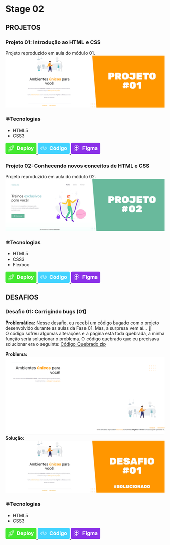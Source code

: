 
# Stage 02
## **PROJETOS**
### Projeto 01: Introdução ao HTML e CSS
Projeto reproduzido em aula do módulo 01.
<img src="img\p-01.png">
### :atom_symbol:Tecnologias
* HTML5
* CSS3

<a href="https://dlmaraujo.github.io/rocketseat-projects-explorer-course/stage-02/stage-02-projeto-01/" target="_blank">
<img src="btn-deploy.png" />
</a>
<a href="https://github.com/dlmaraujo/rocketseat-projects-explorer-course/tree/main/stage-02/stage-02-projeto-01" target="_blank">
<img src="btn-codigo.png" />
</a>
<a href="https://www.figma.com/file/gBB7K0nPpO1SWd9ZHh2IAB/Explorer---Projeto-01-(Copy)?node-id=0%3A1" target="_blank">
<img src="btn-fig.png" />
</a>

### Projeto 02: Conhecendo novos conceitos de HTML e CSS
Projeto reproduzido em aula do módulo 02.
<img src="img\p-02.jpg">
### :atom_symbol:Tecnologias
* HTML5
* CSS3
* Flexbox

<a href="https://dlmaraujo.github.io/rocketseat-projects-explorer-course/stage-02/stage-02-projeto-02/" target="_blank">
<img src="btn-deploy.png" />
</a>
<a href="https://github.com/dlmaraujo/rocketseat-projects-explorer-course/tree/main/stage-02/stage-02-projeto-02" target="_blank">
<img src="btn-codigo.png" />
</a>
<a href="https://www.figma.com/file/4s2WFuCi7Py7v7XX4yb08w/Explorer---Projeto-02-(Copy)?node-id=0%3A1" target="_blank">
<img src="btn-fig.png" />
</a>

## **DESAFIOS**
### Desafio 01: Corrigindo bugs (01)
**Problemática:**
Nesse desafio, eu  recebi um código bugado com o projeto desenvolvido durante as aulas da Fase 01.
Mas, a surpresa vem aí...  👀  
O código sofreu algumas alterações e a página está toda quebrada, a minha função seria solucionar o problema. 
O código quebrado que eu precisava solucionar era o seguinte:
<a href="https://s3.us-west-2.amazonaws.com/secure.notion-static.com/64999d76-99f7-4b3f-bcab-41946db94507/Untitled.zip?X-Amz-Algorithm=AWS4-HMAC-SHA256&X-Amz-Content-Sha256=UNSIGNED-PAYLOAD&X-Amz-Credential=AKIAT73L2G45EIPT3X45%2F20220825%2Fus-west-2%2Fs3%2Faws4_request&X-Amz-Date=20220825T225326Z&X-Amz-Expires=86400&X-Amz-Signature=f4fc21ab0535921b0f9487c3cd227666ebad5a57337e78f222f3669ed0d62c9b&X-Amz-SignedHeaders=host&response-content-disposition=filename%20%3D%22C%25C3%25B3digo%2520do%2520desafio%2520-%2520Fase%252001.zip%22&x-id=GetObject">Código_Quebrado.zip</a>

**Problema:**
<img src="img/bug-01.png">
**Solução:**
<img src="img/b-01.jpg">
### :atom_symbol:Tecnologias
* HTML5
* CSS3
  
<a href="https://dlmaraujo.github.io/rocketseat-projects-explorer-course/stage-02/stage-02-bug-01/" target="_blank">
<img src="btn-deploy.png" />
</a>
<a href="https://github.com/dlmaraujo/rocketseat-projects-explorer-course/tree/main/stage-02/stage-02-bug-01" target="_blank">
<img src="btn-codigo.png" />
</a>
<a href="https://www.figma.com/file/gBB7K0nPpO1SWd9ZHh2IAB/Explorer---Projeto-01-(Copy)?node-id=0%3A1" target="_blank">
<img src="btn-fig.png" />
</a>